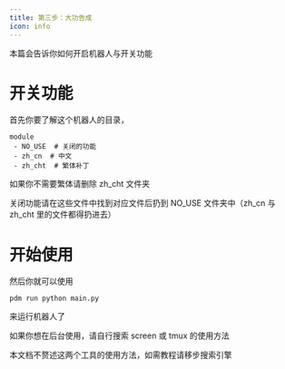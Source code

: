 ```yaml
---
title: 第三步：大功告成
icon: info
---
```


本篇会告诉你如何开启机器人与开关功能

# 开关功能

首先你要了解这个机器人的目录，

```text
module
 - NO_USE  # 关闭的功能
 - zh_cn  # 中文
 - zh_cht  # 繁体补丁
```

如果你不需要繁体请删除 zh_cht 文件夹

关闭功能请在这些文件中找到对应文件后扔到 NO_USE 文件夹中（zh_cn 与 zh_cht 里的文件都得扔进去）

# 开始使用

然后你就可以使用

```shell
pdm run python main.py
```

来运行机器人了

如果你想在后台使用，请自行搜索 screen 或 tmux 的使用方法

本文档不赘述这两个工具的使用方法，如需教程请移步搜索引擎